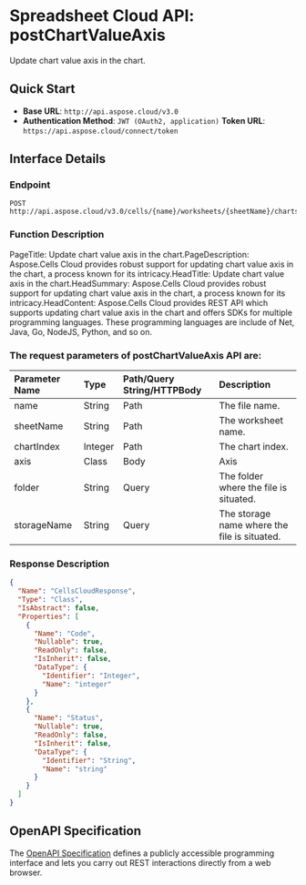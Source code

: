 # **Spreadsheet Cloud API: postChartValueAxis**

Update chart value axis in the chart. 


## **Quick Start**

- **Base URL**: `http://api.aspose.cloud/v3.0`
- **Authentication Method**: `JWT (OAuth2, application)`  **Token URL**: `https://api.aspose.cloud/connect/token`
## **Interface Details**

### **Endpoint** 

```
POST http://api.aspose.cloud/v3.0/cells/{name}/worksheets/{sheetName}/charts/{chartIndex}/valueaxis
```
### **Function Description**
PageTitle: Update chart value axis in the chart.PageDescription: Aspose.Cells Cloud provides robust support for updating chart value axis in the chart, a process known for its intricacy.HeadTitle: Update chart value axis in the chart.HeadSummary: Aspose.Cells Cloud provides robust support for updating chart value axis in the chart, a process known for its intricacy.HeadContent: Aspose.Cells Cloud provides REST API which supports updating chart value axis in the chart and offers SDKs for multiple programming languages. These programming languages are include of Net, Java, Go, NodeJS, Python, and so on.

### The request parameters of **postChartValueAxis** API are: 

| Parameter Name | Type | Path/Query String/HTTPBody | Description | 
| :- | :- | :- |:- | 
|name|String|Path|The file name.|
|sheetName|String|Path|The worksheet name.|
|chartIndex|Integer|Path|The chart index.|
|axis|Class|Body|Axis |
|folder|String|Query|The folder where the file is situated.|
|storageName|String|Query|The storage name where the file is situated.|

### **Response Description**
```json
{
  "Name": "CellsCloudResponse",
  "Type": "Class",
  "IsAbstract": false,
  "Properties": [
    {
      "Name": "Code",
      "Nullable": true,
      "ReadOnly": false,
      "IsInherit": false,
      "DataType": {
        "Identifier": "Integer",
        "Name": "integer"
      }
    },
    {
      "Name": "Status",
      "Nullable": true,
      "ReadOnly": false,
      "IsInherit": false,
      "DataType": {
        "Identifier": "String",
        "Name": "string"
      }
    }
  ]
}
```


## OpenAPI Specification

The [OpenAPI Specification](https://reference.aspose.cloud/cells/#/ChartsController/PostChartValueAxis) defines a publicly accessible programming interface and lets you carry out REST interactions directly from a web browser.
